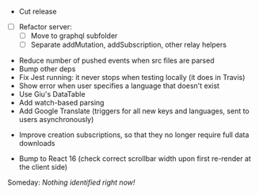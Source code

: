 * Cut release
- [ ] Refactor server:
    - [ ] Move to graphql subfolder
    - [ ] Separate addMutation, addSubscription, other relay helpers
* Reduce number of pushed events when src files are parsed
* Bump other deps
* Fix Jest running: it never stops when testing locally (it does in Travis)
* Show error when user specifies a language that doesn't exist
* Use Giu's DataTable
* Add watch-based parsing
* Add Google Translate (triggers for all new keys and languages, sent to users asynchronously)
- Improve creation subscriptions, so that they no longer require full data downloads
* Bump to React 16 (check correct scrollbar width upon first re-render at the client side)

Someday: *Nothing identified right now!*